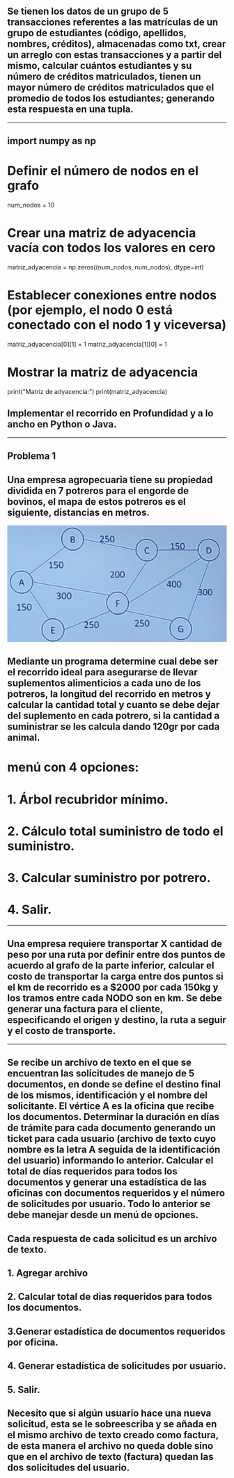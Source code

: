 ## Se tienen los datos de un grupo de 5 transacciones referentes a las matrículas de un grupo de estudiantes (código, apellidos, nombres, créditos), almacenadas como txt, crear un arreglo con estas transacciones y a partir del mismo, calcular cuántos estudiantes y su número de créditos matriculados, tienen un mayor número de créditos matriculados que el promedio de todos los estudiantes; generando esta respuesta en una tupla.
-----------------------------------------------------------------------------------------
## import numpy as np

# Definir el número de nodos en el grafo
num_nodos = 10

# Crear una matriz de adyacencia vacía con todos los valores en cero
matriz_adyacencia = np.zeros((num_nodos, num_nodos), dtype=int)

# Establecer conexiones entre nodos (por ejemplo, el nodo 0 está conectado con el nodo 1 y viceversa)
matriz_adyacencia[0][1] = 1
matriz_adyacencia[1][0] = 1

# Mostrar la matriz de adyacencia
print("Matriz de adyacencia:")
print(matriz_adyacencia)

## Implementar el recorrido en Profundidad y a lo ancho en Python o Java.
-----------------------------------------------------------------------------------------
## Problema 1 
## Una empresa agropecuaria tiene su propiedad dividida en 7 potreros para el engorde de bovinos, el mapa de estos potreros es el siguiente, distancias en metros.

![Mapa](ej1.png)

## Mediante un programa determine cual debe ser el recorrido ideal para asegurarse de llevar suplementos alimenticios a cada uno de los potreros, la longitud del recorrido en metros y calcular la cantidad total y cuanto se debe dejar del suplemento en cada potrero, si la cantidad a suministrar se les calcula dando 120gr por cada animal.

# menú con 4 opciones: 
# 1. Árbol recubridor mínimo. 
# 2. Cálculo total suministro de todo el suministro.
# 3. Calcular suministro por potrero.
# 4. Salir.
-----------------------------------------------------------------------------------------
## Una empresa requiere transportar X cantidad de peso por una ruta por definir entre dos puntos de acuerdo al grafo de la parte inferior, calcular el costo de transportar la carga entre dos puntos si el km de recorrido es a $2000 por cada 150kg y los tramos entre cada NODO son en km. Se debe generar una factura para el cliente, especificando el origen y destino, la ruta a seguir y el costo de transporte.
-----------------------------------------------------------------------------------------
## Se recibe un archivo de texto en el que se encuentran las solicitudes de manejo de 5 documentos, en donde se define el destino final de los mismos, identificación y el nombre del solicitante. El vértice A es la oficina que recibe los documentos. Determinar la duración en días de trámite para cada documento generando un ticket para cada usuario (archivo de texto cuyo nombre es la letra A seguida de la identificación del usuario) informando lo anterior. Calcular el total de días requeridos para todos los documentos y generar una estadística de las oficinas con documentos requeridos y el número de solicitudes por usuario. Todo lo anterior se debe manejar desde un menú de opciones.

## Cada respuesta de cada solicitud es un archivo de texto.

## 1. Agregar archivo
## 2. Calcular total de dias requeridos para todos los documentos.
## 3.Generar estadística de documentos requeridos por oficina.
## 4. Generar estadística de solicitudes por usuario.
## 5. Salir.

Necesito que si algún usuario hace una nueva solicitud, esta se le sobreescriba y se añada en el mismo archivo de texto creado como factura, de esta manera el archivo no queda doble sino que en el archivo de texto (factura) quedan las dos solicitudes del usuario.
-----------------------------------------------------------------------------------------
